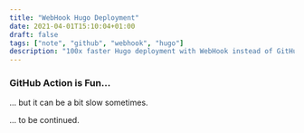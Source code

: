 ```yaml
---
title: "WebHook Hugo Deployment"
date: 2021-04-01T15:10:04+01:00
draft: false
tags: ["note", "github", "webhook", "hugo"]
description: "100x faster Hugo deployment with WebHook instead of GitHub Action"
---
```


### GitHub Action is Fun...

... but it can be a bit slow sometimes.

... to be continued.
